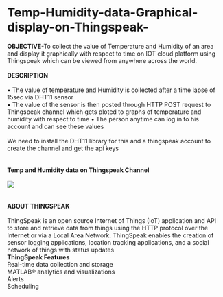 # Temp-Humidity-data-Graphical-display-on-Thingspeak-

<b>OBJECTIVE</b>-To collect the value of Temperature and Humidity of an area and display it graphically with respect to time on IOT cloud platform using Thingspeak which can be viewed from anywhere across the world.<br><br>
<b>DESCRIPTION</b><br><br>
•	The value of temperature and Humidity is collected after a time lapse of 15sec via DHT11 sensor <br>
•	The value of the sensor is then posted through HTTP POST request to Thingspeak channel which gets ploted to graphs of temperature and humidity with respect to time
• The person anytime can log in to his account and can see these values <br><br>
We need to install the DHT11 library for this and a thingspeak account to create the channel and get the api keys<br><br><br>
<b>Temp and Humidity data on Thingspeak Channel</b><br><br>
<img src="https://cloud.githubusercontent.com/assets/23056679/20391926/9a4c27b6-acfb-11e6-8f58-25a141bcfad2.jpg">
<br><br><br>
<b>ABOUT THINGSPEAK</b><br><br>
ThingSpeak is an open source Internet of Things (IoT) application and API to store and retrieve data from things using the HTTP protocol over the Internet or via a Local Area Network. ThingSpeak enables the creation of sensor logging applications, location tracking applications, and a social network of things with status updates<br>
<b>ThingSpeak Features</b><br>
Real-time data collection and storage
<br>MATLAB® analytics and visualizations
<br>Alerts
<br>Scheduling


